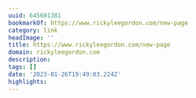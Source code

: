 ```yaml
---
uuid: 645601381
bookmarkOf: https://www.rickyleegordon.com/new-page
category: link
headImage: ''
title: https://www.rickyleegordon.com/new-page
domain: rickyleegordon.com
description:
tags: []
date: '2023-01-26T19:49:03.224Z'
highlights:
---
```



